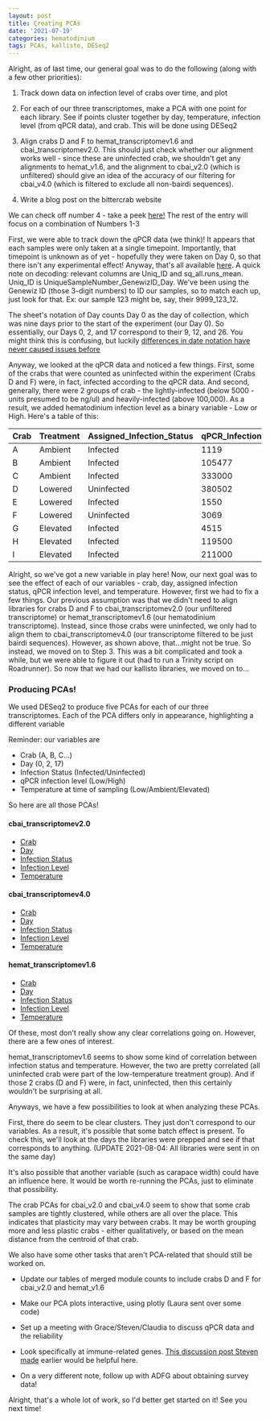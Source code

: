 ```yaml
---
layout: post
title: Creating PCAs
date: '2021-07-19'
categories: hematodinium
tags: PCAs, kallisto, DESeq2
---
```


Alright, as of last time, our general goal was to do the following (along with a few other priorities):

1. Track down data on infection level of crabs over time, and plot 

2. For each of our three transcriptomes, make a PCA with one point for each library. See if points cluster together by day, temperature, infection level (from qPCR data), and crab. This will be done using DESeq2

3. Align crabs D and F to hemat_transcriptomev1.6 and cbai_transcriptomev2.0. This should just check whether our alignment works well - since these are uninfected crab, we shouldn't get any alignments to hemat_v1.6, and the alignment to cbai_v2.0 (which is unfiltered) should give an idea of the accuracy of our filtering for cbai_v4.0 (which is filtered to exclude all non-bairdi sequences).

4. Write a blog post on the bittercrab website

We can check off number 4 - take a peek [here!](https://bittercrab.wordpress.com/2021/07/13/the-value-of-crab/) The rest of the entry will focus on a combination of Numbers 1-3

First, we were able to track down the qPCR data (we think)! It appears that each samples were only taken at a single timepoint. Importantly, that timepoint is unknown as of yet - hopefully they were taken on Day 0, so that there isn't any experimental effect! Anyway, that's all available [here](https://github.com/crmateo/crab-capstone/blob/main/data/hematqpcr_crabRNA.csv). A quick note on decoding: relevant columns are Uniq_ID and sq_all.runs_mean. Uniq_ID is UniqueSampleNumber_GenewizID_Day. We've been using the Genewiz ID (those 3-digit numbers) to ID our samples, so to match each up, just look for that. Ex: our sample 123 might be, say, their 9999_123_12.

The sheet's notation of Day counts Day 0 as the day of collection, which was nine days prior to the start of the experiment (our Day 0). So essentially, our Days 0, 2, and 17 correspond to their 9, 12, and 26. You might think this is confusing, but luckily [differences in date notation have never caused issues before](https://www.si.com/extra-mustard/2013/12/30/the-extra-mustard-trivia-hour-when-a-calendar-defeated-russia-in-the-1908-olympics)

Anyway, we looked at the qPCR data and noticed a few things. First, some of the crabs that were counted as uninfected within the experiment (Crabs D and F) were, in fact, infected according to the qPCR data. And second, generally, there were 2 groups of crab - the lightly-infected (below 5000 - units presumed to be ng/ul) and heavily-infected (above 100,000). As a result, we added hematodinium infection level as a binary variable - Low or High. Here's a table of this:

| Crab | Treatment | Assigned_Infection_Status | qPCR_Infection_Level | Infection_Level_Assigned |
|------|-----------|---------------------------|----------------------|--------------------------|
| A    | Ambient   | Infected                  | 1119                 | Low                      |
| B    | Ambient   | Infected                  | 105477               | High                     |
| C    | Ambient   | Infected                  | 333000               | High                     |
| D    | Lowered   | Uninfected                | 380502               | High                     |
| E    | Lowered   | Infected                  | 1550                 | Low                      |
| F    | Lowered   | Uninfected                | 3069                 | Low                      |
| G    | Elevated  | Infected                  | 4515                 | Low                      |
| H    | Elevated  | Infected                  | 119500               | High                     |
| I    | Elevated  | Infected                  | 211000               | High                     |


Alright, so we've got a new variable in play here! Now, our next goal was to see the effect of each of our variables - crab, day, assigned infection status, qPCR infection level, and temperature. However, first we had to fix a few things. Our previous assumption was that we didn't need to align libraries for crabs D and F to cbai_transcriptomev2.0 (our unfiltered transcriptome) or hemat_transcriptomev1.6 (our hematodinium transcriptome). Instead, since those crabs were uninfected, we only had to align them to cbai_transcriptomev4.0 (our transcriptome filtered to be just bairdi sequences). However, as shown above, that...might not be true. So instead, we moved on to Step 3. This was a bit complicated and took a while, but we were able to figure it out (had to run a Trinity script on Roadrunner). So now that we had our kallisto libraries, we moved on to...

### Producing PCAs!

We used DESeq2 to produce five PCAs for each of our three transcriptomes. Each of the PCA differs only in appearance, highlighting a different variable

Reminder: our variables are
- Crab (A, B, C...)
- Day (0, 2, 17)
- Infection Status (Infected/Uninfected)
- qPCR infection level (Low/High)
- Temperature at time of sampling (Low/Ambient/Elevated)

So here are all those PCAs!

#### cbai_transcriptomev2.0
- [Crab](https://github.com/afcoyle/hemat_bairdi_transcriptome/blob/main/graphs/DESeq2_output/cbai_transcriptomev2.0/all_indiv_libraries/crab_as_var/PCA_plot.png)
- [Day](https://github.com/afcoyle/hemat_bairdi_transcriptome/blob/main/graphs/DESeq2_output/cbai_transcriptomev2.0/all_indiv_libraries/day_as_var/PCA_plot.png)
- [Infection Status](https://github.com/afcoyle/hemat_bairdi_transcriptome/blob/main/graphs/DESeq2_output/cbai_transcriptomev2.0/all_indiv_libraries/infection_as_var/PCA_plot.png)
- [Infection Level](https://github.com/afcoyle/hemat_bairdi_transcriptome/blob/main/graphs/DESeq2_output/cbai_transcriptomev2.0/all_indiv_libraries/hemat_level_as_var/PCA_plot.png)
- [Temperature](https://github.com/afcoyle/hemat_bairdi_transcriptome/blob/main/graphs/DESeq2_output/cbai_transcriptomev2.0/all_indiv_libraries/temp_as_var/PCA_plot.png)

#### cbai_transcriptomev4.0
- [Crab](https://github.com/afcoyle/hemat_bairdi_transcriptome/blob/main/graphs/DESeq2_output/cbai_transcriptomev4.0/all_indiv_libraries/crab_as_var/PCA_plot.png)
- [Day](https://github.com/afcoyle/hemat_bairdi_transcriptome/tree/main/graphs/DESeq2_output/cbai_transcriptomev4.0/all_indiv_libraries/day_as_var)
- [Infection Status](https://github.com/afcoyle/hemat_bairdi_transcriptome/blob/main/graphs/DESeq2_output/cbai_transcriptomev4.0/all_indiv_libraries/infection_as_var/PCA_plot.png)
- [Infection Level](https://github.com/afcoyle/hemat_bairdi_transcriptome/blob/main/graphs/DESeq2_output/cbai_transcriptomev4.0/all_indiv_libraries/hemat_level_as_var/PCA_plot.png)
- [Temperature](https://github.com/afcoyle/hemat_bairdi_transcriptome/blob/main/graphs/DESeq2_output/cbai_transcriptomev4.0/all_indiv_libraries/temp_as_var/PCA_plot.png)

#### hemat_transcriptomev1.6
- [Crab](https://github.com/afcoyle/hemat_bairdi_transcriptome/tree/main/graphs/DESeq2_output/hemat_transcriptomev1.6/all_indiv_libraries/crab_as_var)
- [Day](https://github.com/afcoyle/hemat_bairdi_transcriptome/blob/main/graphs/DESeq2_output/hemat_transcriptomev1.6/all_indiv_libraries/day_as_var/PCA_plot.png)
- [Infection Status](https://github.com/afcoyle/hemat_bairdi_transcriptome/blob/main/graphs/DESeq2_output/hemat_transcriptomev1.6/all_indiv_libraries/infection_as_var/PCA_plot.png)
- [Infection Level](https://github.com/afcoyle/hemat_bairdi_transcriptome/blob/main/graphs/DESeq2_output/hemat_transcriptomev1.6/all_indiv_libraries/hemat_level_as_var/PCA_plot.png)
- [Temperature](https://github.com/afcoyle/hemat_bairdi_transcriptome/blob/main/graphs/DESeq2_output/hemat_transcriptomev1.6/all_indiv_libraries/temp_as_var/PCA_plot.png)

Of these, most don't really show any clear correlations going on. However, there are a few ones of interest. 

hemat_transcriptomev1.6 seems to show some kind of correlation between infection status and temperature. However, the two are pretty correlated (all uninfected crab were part of the low-temperature treatment group). And if those 2 crabs (D and F) were, in fact, uninfected, then this certainly wouldn't be surprising at all.

Anyways, we have a few possibilities to look at when analyzing these PCAs.

First, there do seem to be clear clusters. They just don't correspond to our variables. As a result, it's possible that some batch effect is present. To check this, we'll look at the days the libraries were prepped and see if that corresponds to anything. (UPDATE 2021-08-04: All libraries were sent in on the same day)

It's also possible that another variable (such as carapace width) could have an influence here. It would be worth re-running the PCAs, just to eliminate that possibility.

The crab PCAs for cbai_v2.0 and cbai_v4.0 seem to show that some crab samples are tightly clustered, while others are all over the place. This indicates that plasticity may vary between crabs. It may be worth grouping more and less plastic crabs - either qualitatively, or based on the mean distance from the centroid of that crab.

We also have some other tasks that aren't PCA-related that should still be worked on.

- Update our tables of merged module counts to include crabs D and F for cbai_v2.0 and hemat_v1.6

- Make our PCA plots interactive, using plotly (Laura sent over some code)

- Set up a meeting with Grace/Steven/Claudia to discuss qPCR data and the reliability 

- Look specifically at immune-related genes. [This discussion post Steven made](https://github.com/RobertsLab/resources/discussions/1250) earlier would be helpful here.

- On a very different note, follow up with ADFG about obtaining survey data!

Alright, that's a whole lot of work, so I'd better get started on it! See you next time!




